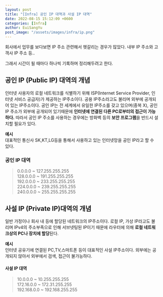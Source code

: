 ```yaml
---
layout: post
title: "[Infra] 공인 IP 대역과 사설 IP 대역"
date: 2022-08-15 15:12:09 +0600
categories: [Infra]
author: EuiSangYu
post_image: "/assets/images/infra/ip.png"
---
```


회사에서 업무를 보다보면 IP 주소 관련해서 헷갈리는 경우가 많았다. 내부 IP 주소와 고객사 IP 주소 등..

그래서 시간이 될 때마다 하나씩 기록하며 정리해두려고 한다.

## 공인 IP (Public IP) 대역의 개념

인터넷 사용자의 로컬 네트워크를 식별하기 위해 ISP(Internet Service Provider, 인터넷 서비스 공급자)가 제공하는 IP주소이다. 공용 IP주소라고도 불리며 외부에 공개되어 있는 IP주소이다. 공인 IP는 전 세계에서 유일한 IP주소를 갖고 있으며(중복 X), 공인 IP 주소가 외부에 공개되어 있기때문에 **인터넷에 연결된 다른 PC로부터의 접근이 가능하다.** 따라서 공인 IP 주소를 사용하는 경우에는 방화벽 등의 **보안 프로그램**을 반드시 설치할 필요가 있다.

**예시** <br>
대표적인 통신사 SK,KT,LG등을 통해서 사용하고 있는 인터넷망을 공인 IP라고 할 수 있다.

### 공인 IP 대역
> 0.0.0.0 ~ 127.255.255.255  
128.0.0.0 ~ 191.255.255.255  
192.0.0.0 ~ 233.255.255.255  
224.0.0.0 ~ 239.255.255.255  
240.0.0.0 ~ 255.255.255.255

## 사설 IP (Private IP)대역의 개념

일반 가정이나 회사 내 등에 할당된 네트워크의 IP주소이다. 로컬 IP, 가상 IP라고도 불리며 IPv4의 주소부족으로 인해 서브넷팅된 IP이기 때문에 라우터에 의해 **로컬 네트워크상의 PC나 장치에 할당**된다.

**예시** <br>
인터넷 공유기에 연결된 PC,TV,스마트폰 등이 대표적인 사설 IP주소이다. 외부에는 공개되지 않아서 외부에서 검색, 접근이 불가능하다.

#### 사설 IP 대역
> 10.0.0.0 ~ 10.255.255.255  
172.16.0.0 ~ 172.31.255.255  
192.168.0.0 ~ 192.168.255.255